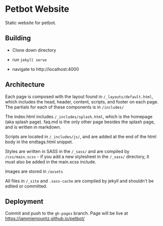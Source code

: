 # Petbot Website

Static website for petbot.

## Building

- Clone down directory

- run `jekyll serve`

- navigate to http://localhost:4000

## Architecture

Each page is composed with the layout found in `/_layouts/default.html`, which includes the head, header, content, scripts, and footer on each page. The partials for each of these components is in `/includes/`

The index.html includes `/_includes/splash.html`, which is the homepage (aka splash page). faq.md is the only other page besides the splash page, and is written in markdown.

Scripts are located in `/_includes/js/`, and are added at the end of the html body in the endtags.html snippet.

Styles are written in SASS in the `/_sass/` and are compiled by `/css/main.scss` - if you add a new stylesheet in the `/_sass/` directory, it must also be added in the main.scss include.

Images are stored in `/assets`

All files in `/_site` and `.sass-cache` are compiled by jekyll and shouldn't be edited or committed.

## Deployment

Commit and push to the `gh-pages` branch. Page will be live at https://jammiemountz.github.io/petbot/
